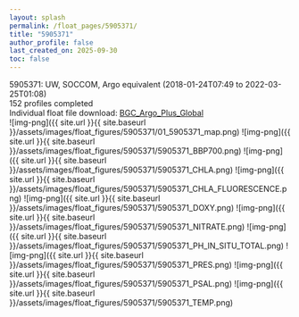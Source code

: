 ```yaml
---
layout: splash
permalink: /float_pages/5905371/
title: "5905371"
author_profile: false
last_created_on: 2025-09-30
toc: false
---
```

 
5905371: UW, SOCCOM, Argo equivalent (2018-01-24T07:49 to 2022-03-25T01:08)\
152 profiles completed\
Individual float file download: [BGC_Argo_Plus_Global](https://ftp.soest.hawaii.edu/bgc_argo_plus/Individual_Floats/outliers_removed/5905371_Sprof_processed.nc)\
![img-png]({{ site.url }}{{ site.baseurl }}/assets/images/float_figures/5905371/01_5905371_map.png)
![img-png]({{ site.url }}{{ site.baseurl }}/assets/images/float_figures/5905371/5905371_BBP700.png)
![img-png]({{ site.url }}{{ site.baseurl }}/assets/images/float_figures/5905371/5905371_CHLA.png)
![img-png]({{ site.url }}{{ site.baseurl }}/assets/images/float_figures/5905371/5905371_CHLA_FLUORESCENCE.png)
![img-png]({{ site.url }}{{ site.baseurl }}/assets/images/float_figures/5905371/5905371_DOXY.png)
![img-png]({{ site.url }}{{ site.baseurl }}/assets/images/float_figures/5905371/5905371_NITRATE.png)
![img-png]({{ site.url }}{{ site.baseurl }}/assets/images/float_figures/5905371/5905371_PH_IN_SITU_TOTAL.png)
![img-png]({{ site.url }}{{ site.baseurl }}/assets/images/float_figures/5905371/5905371_PRES.png)
![img-png]({{ site.url }}{{ site.baseurl }}/assets/images/float_figures/5905371/5905371_PSAL.png)
![img-png]({{ site.url }}{{ site.baseurl }}/assets/images/float_figures/5905371/5905371_TEMP.png)
